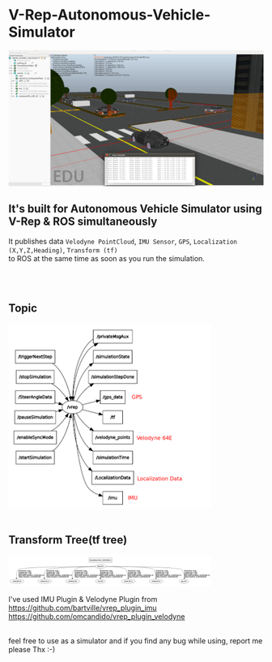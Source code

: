 # V-Rep-Autonomous-Vehicle-Simulator


<img src="pictures/1.png"  >

## It's built for Autonomous Vehicle Simulator using V-Rep & ROS simultaneously
It publishes data `Velodyne PointCloud`, `IMU Sensor`, `GPS`, `Localization (X,Y,Z,Heading)`, `Transform (tf)`  
to ROS at the same time as soon as you run the simulation.  


<br /> <br />
## Topic 
<img src="pictures/2.png" width="400" >
<br /><br />

## Transform Tree(tf tree)
<img src="pictures/3.png" width="400" >



I've used IMU Plugin & Velodyne Plugin from 
https://github.com/bartville/vrep_plugin_imu
https://github.com/omcandido/vrep_plugin_velodyne
<br /><br />

feel free to use as a simulator and if you find any bug while using, report me please Thx :-)
